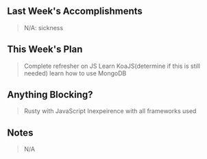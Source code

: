 ## Last Week's Accomplishments

>N/A: sickness

## This Week's Plan

> Complete refresher on JS
> Learn KoaJS(determine if this is still needed)
> learn how to use MongoDB

## Anything Blocking?

>Rusty with JavaScript
>Inexpeirence with all frameworks used

## Notes

>N/A
